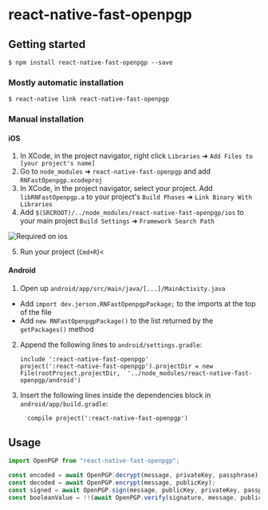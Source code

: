 # react-native-fast-openpgp

## Getting started

`$ npm install react-native-fast-openpgp --save`

### Mostly automatic installation

`$ react-native link react-native-fast-openpgp`

### Manual installation

#### iOS

1. In XCode, in the project navigator, right click `Libraries` ➜ `Add Files to [your project's name]`
2. Go to `node_modules` ➜ `react-native-fast-openpgp` and add `RNFastOpenpgp.xcodeproj`
3. In XCode, in the project navigator, select your project. Add `libRNFastOpenpgp.a` to your project's `Build Phases` ➜ `Link Binary With Libraries`
4. Add `$(SRCROOT)/../node_modules/react-native-fast-openpgp/ios` to your main project `Build Settings` ➜ `Framework Search Path`

![Required on ios](https://github.com/jerson/react-native-fast-openpgp/raw/master/docs/ios-settings.png)

5. Run your project (`Cmd+R`)<

#### Android

1. Open up `android/app/src/main/java/[...]/MainActivity.java`

- Add `import dev.jerson.RNFastOpenpgpPackage;` to the imports at the top of the file
- Add `new RNFastOpenpgpPackage()` to the list returned by the `getPackages()` method

2. Append the following lines to `android/settings.gradle`:
   ```
   include ':react-native-fast-openpgp'
   project(':react-native-fast-openpgp').projectDir = new File(rootProject.projectDir, 	'../node_modules/react-native-fast-openpgp/android')
   ```
3. Insert the following lines inside the dependencies block in `android/app/build.gradle`:
   ```
     compile project(':react-native-fast-openpgp')
   ```

## Usage

```javascript
import OpenPGP from "react-native-fast-openpgp";

const encoded = await OpenPGP.decrypt(message, privateKey, passphrase);
const decoded = await OpenPGP.encrypt(message, publicKey);
const signed = await OpenPGP.sign(message, publicKey, privateKey, passphrase);
const booleanValue = !!(await OpenPGP.verify(signature, message, publicKey));
```
